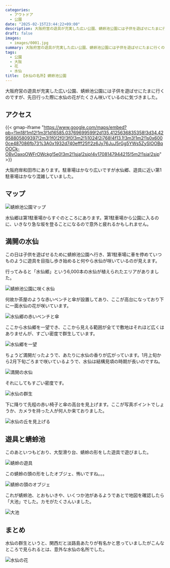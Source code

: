 ```yaml
---
categories:
  - アウトドア
  - 公園
date: "2025-02-15T23:44:22+09:00"
description: 大阪府営の遊具が充実した広い公園、蜻蛉池公園には子供を遊ばせにたまに行くのですが、先日行った際に水仙の花がたくさん咲いているのに気づきました。穴場の水仙の名所をご紹介します。
draft: false
images:
  - images/0001.jpg
summary: 大阪府営の遊具が充実した広い公園、蜻蛉池公園には子供を遊ばせにたまに行くのですが、先日行った際に水仙の花がたくさん咲いているのに気づきました。穴場の水仙の名所をご紹介します。
tags:
  - 公園
  - 大阪
  - 花
  - 水仙
title: 【水仙の名所】蜻蛉池公園
---
```


大阪府営の遊具が充実した広い公園、蜻蛉池公園には子供を遊ばせにたまに行くのですが、先日行った際に水仙の花がたくさん咲いているのに気づきました。

## アクセス

{{< gmap-iframe "https://www.google.com/maps/embed?pb=!1m18!1m12!1m3!1d16585.03769699599!2d135.4125636835358!3d34.42958805809397!2m3!1f0!2f0!3f0!3m2!1i1024!2i768!4f13.1!3m3!1m2!1s0x6000ce487086fb73%3A0x1932d740efff25f!2z6Jy76JuJ5rGg5YWs5ZySIOOBqOOCk-OBvOaxoOWFrOWckg!5e0!3m2!1sja!2sjp!4v1708147944215!5m2!1sja!2sjp" >}}

大阪府岸和田市にあります。駐車場はかなり広いですが水仙郷、遊具に近い第1駐車場はかなり混雑していました。

## マップ

![蜻蛉池公園マップ](./images/map_2401.webp)

水仙郷は第1駐車場からすぐのところにあります。第1駐車場から公園に入るのに、いきなり急な坂を登ることになるので意外と疲れるかもしれません。

## 満開の水仙

この日は子供を遊ばせるために蜻蛉池公園へ行き、第1駐車場に車を停めていつものように遊具を目指し歩き始めると何やら水仙が咲いているのが見えます。

行ってみると「水仙郷」という6,000本の水仙が植えられたエリアがありました。

![蜻蛉池公園に咲く水仙](./images/0001.jpg)

何故か茶屋のような赤いベンチと傘が設置してあり、ここが高台になっており下に一面水仙の花が咲いています。

![水仙郷の赤いベンチと傘](./images/0002.jpg)

ここから水仙郷を一望でき、ここから見える範囲が全てで敷地はそれほど広くはありませんが、すごい密度で群生しています。

![水仙郷を一望](./images/0010.jpg)

ちょうど満開だったようで、あたりに水仙の香りが広がっています。1月上旬から2月下旬ごろまで咲いているようで、水仙は結構見頃の時期が長いのですね。

![満開の水仙](./images/0003.jpg)

それにしてもすごい密度です。

![水仙の群生](./images/0004.jpg)

下に降りて先程の赤い椅子と傘の高台を見上げます。ここが写真ポイントでしょうか、カメラを持った人が何人か来ておりました。

![水仙の丘を見上げる](./images/0005.jpg)

## 遊具と蜻蛉池

このあといつもどおり、大型滑り台、蜻蛉の形をした遊具で遊びました。

![蜻蛉の遊具](./images/0007.jpg)

この蜻蛉の頭の形をしたオブジェ、怖いですね。。。

![蜻蛉の頭のオブジェ](./images/0008.jpg)

これが蜻蛉池、とおもいきや、いくつか池があるようであとで地図を確認したら「大池」でした。カモがたくさんいました。

![大池](./images/0009.jpg)

## まとめ

水仙の群生というと、関西だと淡路島あたりが有名かと思っていましたがこんなところで見られるとは、意外な水仙の名所でした。

![水仙の花](./images/0006.jpg)
